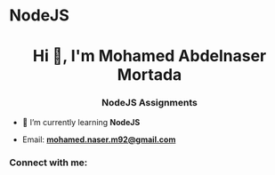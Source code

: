 # NodeJS
<h1 align="center">Hi 👋, I'm Mohamed Abdelnaser Mortada</h1>
<h3 align="center">NodeJS Assignments</h3>

- 🌱 I’m currently learning **NodeJS**

- Email: **mohamed.naser.m92@gmail.com**

<h3 align="left">Connect with me:</h3>
<p align="left">
</p>
